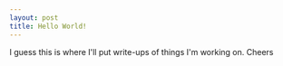 ```yaml
---
layout: post
title: Hello World!
---
```


I guess this is where I'll put write-ups of things I'm working on. Cheers
